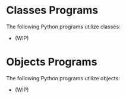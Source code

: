 # Classes Programs
The following Python programs utilize classes:
- (WIP)

# Objects Programs
The following Python programs utilize objects:
- (WIP)
